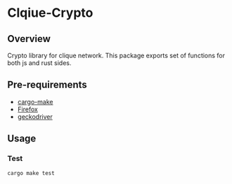 # Clqiue-Crypto

## Overview

Crypto library for clique network. This package exports set of functions for both js and rust sides.

## Pre-requirements

- [cargo-make](https://sagiegurari.github.io/cargo-make/)
- [Firefox](https://www.mozilla.org/en-US/firefox/download) 
- [geckodriver](https://github.com/mozilla/geckodriver/releases)

## Usage

### Test

```bash
cargo make test
```
